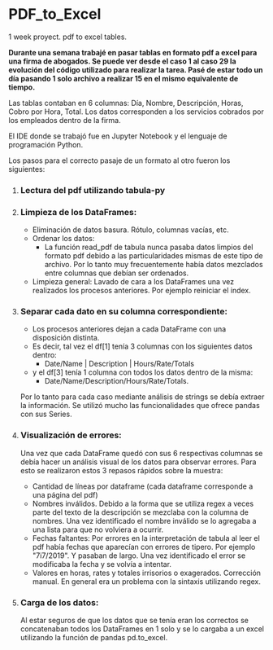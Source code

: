 # PDF_to_Excel
1 week proyect. pdf to excel tables.

**Durante una semana trabajé en pasar tablas en formato pdf a excel para una firma de abogados.
Se puede ver desde el caso 1 al caso 29 la evolución del código utilizado para realizar la tarea. Pasé de estar todo un día 
pasando 1 solo archivo a realizar 15 en el mismo equivalente de tiempo.**

Las tablas contaban en 6 columnas: Día, Nombre, Descripción, Horas, Cobro por Hora, Total. 
Los datos corresponden a los servicios cobrados por los empleados dentro de la firma.

El IDE donde se trabajó fue en Jupyter Notebook y el lenguaje de programación Python.

Los pasos para el correcto pasaje de un formato al otro fueron los siguientes:

1. ### Lectura del pdf utilizando tabula-py
2. ### Limpieza de los DataFrames:
   - Eliminación de datos basura. Rótulo, columnas vacías, etc.
   - Ordenar los datos: 
     - La función read_pdf de tabula nunca pasaba datos limpios del formato pdf debido a las particularidades mismas
        de este tipo de archivo. Por lo tanto muy frecuentemente había datos mezclados entre columnas que debían ser ordenados.
   - Limpieza general: Lavado de cara a los DataFrames una vez realizados los procesos anteriores. Por ejemplo reiniciar el index.
  
3. ### Separar cada dato en su columna correspondiente:  
   - Los procesos anteriores dejan a cada DataFrame con una disposición distinta. 
   - Es decir, tal vez el df[1] tenía 3 columnas con los siguientes datos dentro: 
     - Date/Name | Description | Hours/Rate/Totals
   - y el df[3] tenía 1 columna con todos los datos dentro de la misma:
     - Date/Name/Description/Hours/Rate/Totals.
                  
    Por lo tanto para cada caso mediante análisis de strings se debía extraer la información. Se utilizó mucho las funcionalidades
    que ofrece pandas con sus Series. 
    
 4. ### Visualización de errores:
 
    Una vez que cada DataFrame quedó con sus 6 respectivas columnas se debía hacer un análisis visual de los datos
    para observar errores. 
    Para esto se realizaron estos 3 repasos rápidos sobre la muestra:
    - Cantidad de líneas por dataframe (cada dataframe corresponde a una página del pdf)
    - Nombres inválidos. Debido a la forma que se utiliza regex a veces parte del texto de la descripción se mezclaba con
             la columna de nombres. Una vez identificado el nombre inválido se lo agregaba a una lista para que no volviera a ocurrir.
    - Fechas faltantes: Por errores en la interpretación de tabula al leer el pdf había fechas que aparecían con errores de
             tipero. Por ejemplo "7i7/2019". Y pasaban de largo. Una vez identificado el error se modificaba la fecha y se volvía a
             intentar.
    - Valores en horas, rates y totales irrisorios o exagerados. Corrección manual. En general era un problema con la sintaxis
             utilizando regex.
         
5. ### Carga de los datos:
    Al estar seguros de que los datos que se tenía eran los correctos se concatenaban todos los DataFrames en 1 solo y se lo 
    cargaba a un excel utilizando la función de pandas pd.to_excel.
       
